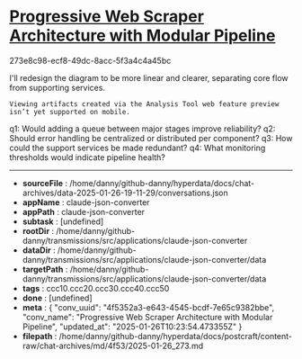 # [Progressive Web Scraper Architecture with Modular Pipeline](https://claude.ai/chat/4f5352a3-e643-4545-bcdf-7e65c9382bbe)

273e8c98-ecf8-49dc-8acc-5f3a4c4a45bc

 <antThinking>I'll redesign the diagram to be more linear and clearer, separating core flow from supporting services.</antThinking>
```
Viewing artifacts created via the Analysis Tool web feature preview isn’t yet supported on mobile.
```



q1: Would adding a queue between major stages improve reliability?
q2: Should error handling be centralized or distributed per component?
q3: How could the support services be made redundant?
q4: What monitoring thresholds would indicate pipeline health?

---

* **sourceFile** : /home/danny/github-danny/hyperdata/docs/chat-archives/data-2025-01-26-19-11-29/conversations.json
* **appName** : claude-json-converter
* **appPath** : claude-json-converter
* **subtask** : [undefined]
* **rootDir** : /home/danny/github-danny/transmissions/src/applications/claude-json-converter
* **dataDir** : /home/danny/github-danny/transmissions/src/applications/claude-json-converter/data
* **targetPath** : /home/danny/github-danny/transmissions/src/applications/claude-json-converter/data
* **tags** : ccc10.ccc20.ccc30.ccc40.ccc50
* **done** : [undefined]
* **meta** : {
  "conv_uuid": "4f5352a3-e643-4545-bcdf-7e65c9382bbe",
  "conv_name": "Progressive Web Scraper Architecture with Modular Pipeline",
  "updated_at": "2025-01-26T10:23:54.473355Z"
}
* **filepath** : /home/danny/github-danny/hyperdata/docs/postcraft/content-raw/chat-archives/md/4f53/2025-01-26_273.md